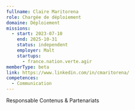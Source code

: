 ```yaml
---
fullname: Claire Maritorena
role: Chargée de déploiement
domaine: Déploiement
missions:
  - start: 2023-07-10
    end: 2025-10-31
    status: independent
    employer: Malt
    startups:
      - france.nation.verte.agir
memberType: beta
link: https://www.linkedin.com/in/cmaritorena/
competences:
  - Communication
---
```

Responsable Contenus & Partenariats